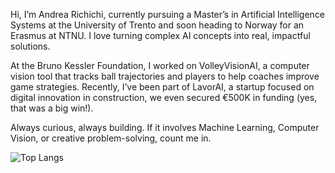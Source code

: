 Hi, I’m Andrea Richichi, currently pursuing a Master’s in Artificial Intelligence Systems at the University of Trento and soon heading to Norway for an Erasmus at NTNU. I love turning complex AI concepts into real, impactful solutions.

At the Bruno Kessler Foundation, I worked on VolleyVisionAI, a computer vision tool that tracks ball trajectories and players to help coaches improve game strategies. Recently, I’ve been part of LavorAI, a startup focused on digital innovation in construction, we even secured €500K in funding (yes, that was a big win!).

Always curious, always building. If it involves Machine Learning, Computer Vision, or creative problem-solving, count me in.

![Top Langs](https://github-readme-stats.vercel.app/api/top-langs/?username=andrearichichi&layout=compact&theme=dark)

